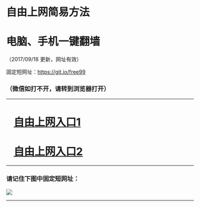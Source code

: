 ﻿# 自由上网简易方法

# 电脑、手机一键翻墙

（2017/09/18 更新，网址有效）

固定短网址：https://git.io/free99

### （微信如打不开，请转到浏览器打开）


***





# &nbsp;&nbsp; <a href="http://ft3130616828.fwq-tz1005.info/fwqtz01.html?t=091800114779 " target="_blank">自由上网入口1</a>
# &nbsp;&nbsp; <a href="http://ft2407629274.fwq-tz1006.info/fwqtz02.html?t=091800111641 " target="_blank">自由上网入口2</a>
***

### 请记住下图中固定短网址：

<img src="https://s3-us-west-2.amazonaws.com/fwq-1001/yjfq-20170905okok.png" /> 


***

